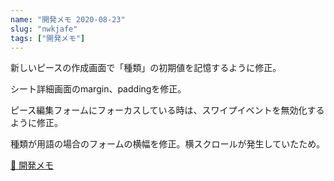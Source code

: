 ```yaml
---
name: "開発メモ 2020-08-23"
slug: "nwkjafe"
tags: ["開発メモ"]
---
```


新しいピースの作成画面で「種類」の初期値を記憶するように修正。

シート詳細画面のmargin、paddingを修正。

ピース編集フォームにフォーカスしている時は、スワイプイベントを無効化するように修正。

種類が用語の場合のフォームの横幅を修正。横スクロールが発生していたため。

[📗 開発メモ](https://hackersheet.com/lbbxcpx/sheets/xwtgszv)


